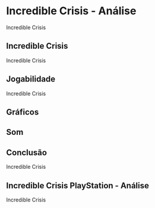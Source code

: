 ---
---

# Incredible Crisis - Análise

Incredible Crisis

## Incredible Crisis

Incredible Crisis

## Jogabilidade

Incredible Crisis

## Gráficos


## Som

## Conclusão

Incredible Crisis

## Incredible Crisis PlayStation - Análise

Incredible Crisis
